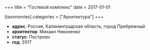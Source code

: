 +++
title = "Гостевой комплекс"
date = 2017-01-01

[taxonomies]
categories = ["Архитектура"]
+++

- **адрес**: Россия, Калининградская область, город Пребрежный
- **архитектор**: Михаил Никоненко
- **статус**: Построен
- **год**: 2017

